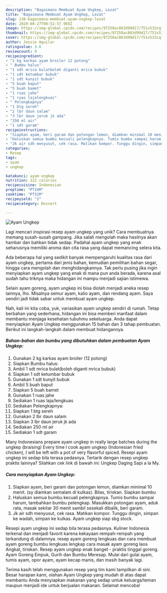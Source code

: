 ```yaml
---
description: "Bagaimana Membuat Ayam Ungkep, Lezat"
title: "Bagaimana Membuat Ayam Ungkep, Lezat"
slug: 138-bagaimana-membuat-ayam-ungkep-lezat
date: 2020-08-27T00:52:57.965Z
image: https://img-global.cpcdn.com/recipes/97258ac863d99d17/751x532cq70/ayam-ungkep-foto-resep-utama.jpg
thumbnail: https://img-global.cpcdn.com/recipes/97258ac863d99d17/751x532cq70/ayam-ungkep-foto-resep-utama.jpg
cover: https://img-global.cpcdn.com/recipes/97258ac863d99d17/751x532cq70/ayam-ungkep-foto-resep-utama.jpg
author: Jessie Aguilar
ratingvalue: 3.6
reviewcount: 9
recipeingredient:
- "2 kg karkas ayam broiler 12 potong"
- " Bumbu halus"
- "1 sdt mrica bulatboleh diganti mrica bubuk"
- "1 sdt ketumbar bubuk"
- "1 sdt kunyit bubuk"
- "5 buah baput"
- "5 buah bamet"
- "1 ruas jahe"
- "1 ruas lajalengkuas"
- " Pelengkapnya"
- "1 btg sereh"
- "2 lbr daun salam"
- "3 lbr daun jeruk jk ada"
- "250 ml air"
- "1 sdt garam"
recipeinstructions:
- "Siapkan ayam, beri garam dan potongan lemon, diamkan minimal 10 menit. (sy diamkan semalam di kulkas). Bilas, tiriskan. Siapkan bumbu"
- "Haluskan semua bumbu kecuali pelengkapnya. Tumis bumbu sampai harum, tambahkan bumbu pelengkap. Masukkan potongan ayam, aduk rata, masak sekitar 30 menit sambil sesekali dibalik, beri garam."
- "Jk air sdh menyusut, cek rasa. Matikan kompor. Tunggu dingin, simpan ke wadah, simpan ke kulkas. Ayam ungkep siap sbg stock."
categories:
- Resep
tags:
- ayam
- ungkep

katakunci: ayam ungkep 
nutrition: 122 calories
recipecuisine: Indonesian
preptime: "PT24M"
cooktime: "PT31M"
recipeyield: "2"
recipecategory: Dessert

---
```



![Ayam Ungkep](https://img-global.cpcdn.com/recipes/97258ac863d99d17/751x532cq70/ayam-ungkep-foto-resep-utama.jpg)

Lagi mencari inspirasi resep ayam ungkep yang unik? Cara membuatnya memang susah-susah gampang. Jika salah mengolah maka hasilnya akan hambar dan bahkan tidak sedap. Padahal ayam ungkep yang enak seharusnya memiliki aroma dan cita rasa yang dapat memancing selera kita.

Ada beberapa hal yang sedikit banyak mempengaruhi kualitas rasa dari ayam ungkep, pertama dari jenis bahan, kemudian pemilihan bahan segar, hingga cara mengolah dan menghidangkannya. Tak perlu pusing jika ingin menyiapkan ayam ungkep yang enak di mana pun anda berada, karena asal sudah tahu triknya maka hidangan ini mampu menjadi sajian istimewa.

Selain ayam goreng, ayam ungkep ini bisa diolah menjadi aneka resep lainnya, lho. Misalnya semur ayam, kalio ayam, dan rendang ayam. Saya sendiri jadi tidak sabar untuk membuat ayam ungkep.


Nah, kali ini kita coba, yuk, variasikan ayam ungkep sendiri di rumah. Tetap berbahan yang sederhana, hidangan ini bisa memberi manfaat dalam membantu menjaga kesehatan tubuhmu sekeluarga. Anda dapat menyiapkan Ayam Ungkep menggunakan 15 bahan dan 3 tahap pembuatan. Berikut ini langkah-langkah dalam membuat hidangannya.

<!--inarticleads1-->

##### Bahan-bahan dan bumbu yang dibutuhkan dalam pembuatan Ayam Ungkep:

1. Gunakan 2 kg karkas ayam broiler (12 potong)
1. Siapkan  Bumbu halus:
1. Ambil 1 sdt mrica bulat(boleh diganti mrica bubuk)
1. Siapkan 1 sdt ketumbar bubuk
1. Gunakan 1 sdt kunyit bubuk
1. Ambil 5 buah baput
1. Siapkan 5 buah bamet
1. Gunakan 1 ruas jahe
1. Sediakan 1 ruas laja/lengkuas
1. Sediakan  Pelengkapnya:
1. Siapkan 1 btg sereh
1. Gunakan 2 lbr daun salam
1. Siapkan 3 lbr daun jeruk jk ada
1. Sediakan 250 ml air
1. Sediakan 1 sdt garam


Many Indonesians prepare ayam ungkep in really large batches during the ungkep (braising) Every time I cook ayam ungkep (Indonesian fried chicken), I will be left with a pot of very flavorful spiced. Resepi ayam ungkep ini sedap bila terasa pedasnya. Tertarik dengan resep ungkep praktis lainnya? Silahkan cek link di bawah ini: Ungkep Daging Sapi a la My. 

<!--inarticleads2-->

##### Cara menyiapkan Ayam Ungkep:

1. Siapkan ayam, beri garam dan potongan lemon, diamkan minimal 10 menit. (sy diamkan semalam di kulkas). Bilas, tiriskan. Siapkan bumbu
1. Haluskan semua bumbu kecuali pelengkapnya. Tumis bumbu sampai harum, tambahkan bumbu pelengkap. Masukkan potongan ayam, aduk rata, masak sekitar 30 menit sambil sesekali dibalik, beri garam.
1. Jk air sdh menyusut, cek rasa. Matikan kompor. Tunggu dingin, simpan ke wadah, simpan ke kulkas. Ayam ungkep siap sbg stock.


Resepi ayam ungkep ini sedap bila terasa pedasnya. Kuliner Indonesia terkenal dan menjadi favorit karena kekayaan rempah-rempah yang terkandung di dalamnya. resep ayam goreng lengkuas dan cara membuat ayam goreng bumbu lengkuas lengkap cara masak ayam goreng laos Angkat, tiriskan. Resep ayam ungkep enak banget - praktis tinggal goreng. Ayam Goreng Empuk, Gurih dan Bumbu Meresap. Mulai dari gulai ayam, tumis ayam, opor ayam, ayam kecap manis, dan masih banyak lagi. 

Terima kasih telah menggunakan resep yang tim kami tampilkan di sini. Besar harapan kami, olahan Ayam Ungkep yang mudah di atas dapat membantu Anda menyiapkan makanan yang sedap untuk keluarga/teman maupun menjadi ide untuk berjualan makanan. Selamat mencoba!
